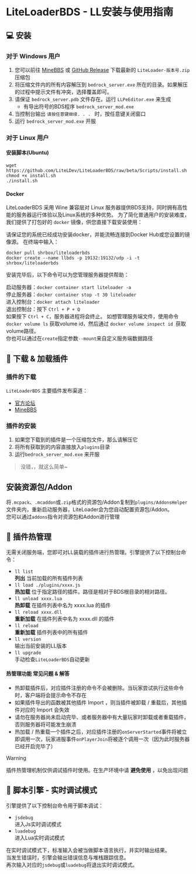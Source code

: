 # LiteLoaderBDS - LL安装与使用指南

## 💻 安装

### 对于 Windows 用户

1. 您可以前往 [MineBBS](https://www.minebbs.com/liteloader/) 或 [GitHub Release](https://github.com/LiteLDev/LiteLoader/releases) 下载最新的 `LiteLoader-版本号.zip` 压缩包
2. 将压缩文件内的所有内容解压到 `bedrock_server.exe` 所在的目录。如果解压的过程中提示文件有冲突，选择覆盖即可。
3. 请保证 `bedrock_server.pdb` 文件存在。运行 `LLPeEditor.exe` 来生成
   - 有导出符号的BDS程序 `bedrock_server_mod.exe`
4. 当控制台输出 `请按任意键继续. . . ` 时，按任意键关闭窗口
5. 运行 `bedrock_server_mod.exe` 开服

### 对于 Linux 用户

#### 安装脚本(Ubuntu)

```
wget https://github.com/LiteLDev/LiteLoaderBDS/raw/beta/Scripts/install.sh
chmod +x install.sh
./install.sh
```

#### Docker

LiteLoaderBDS 采用 Wine 兼容层对 Linux 服务器提供BDS支持，同时拥有高性能的服务器运行体验以及Linux系统的多种优势。
为了简化普通用户的安装难度，我们提供了打包好的 `docker` 镜像，供您直接下载安装使用：

请保证您的系统已经成功安装docker，并能流畅连接到Docker Hub或您设置的镜像源。
在终端中输入：

```
docker pull shrbox/liteloaderbds
docker create --name llbds -p 19132:19132/udp -i -t shrbox/liteloaderbds
```

安装完毕后，以下命令可以为您管理服务器提供帮助：

启动服务器：`docker container start liteloader -a`  
停止服务器：`docker container stop -t 30 liteloader`  
进入控制台：`docker attach liteloader`  
退出控制台：按下 `Ctrl + P + Q`  
如果按下 `Ctrl + C`，服务器进程将会终止。
如想管理服务端文件，使用命令 `docker volume ls` 获取volume id，然后通过 `docker volume inspect id `获取volume路径。  
你也可以通过在`create`指定参数`--mount`来自定义服务端数据路径

## 🎯 下载 & 加载插件

### 插件的下载

`LiteLoaderBDS` 主要插件发布渠道：

- [官方论坛](https://forum.litebds.com/)
- [MineBBS](https://www.minebbs.com/resources/?prefix_id=59)

### 插件的安装

1. 如果您下载到的插件是一个压缩包文件，那么请解压它
2. 将所有获取到的内容直接放入`plugins`目录
3. 运行`bedrock_server_mod.exe` 来开服

> 没错，，就这么简单~

## 安装资源包/Addon
将`.mcpack`、`.mcaddon`或`.zip`格式的资源包/Addon复制到`plugins/AddonsHelper`文件夹内，重新启动服务器，LiteLoader会为您自动配置资源包/Addon。  
您可以通过`addons`指令对资源包和Addon进行管理

## 🔌 插件热管理

无需关闭服务端，您即可对LL装载的插件进行热管理。引擎提供了以下控制台命令：

- `ll list`  
  **列出** 当前加载的所有插件列表
- `ll load ./plugins/xxxx.js`  
  **热加载** 位于指定路径的插件。路径是相对于BDS根目录的相对路径。
- `ll unload xxxx.lua`  
  **热卸载** 在插件列表中名为 xxxx.lua 的插件
- `ll reload xxxx.dll`  
  **重新加载** 在插件列表中名为 xxxx.dll 的插件
- `ll reload`  
  **重新加载** 插件列表中的所有插件
- `ll version`  
  输出当前安装的LL版本
- `ll upgrade`  
  手动检查`LiteLoaderBDS`自动更新

#### 热管理功能 常见问题 & 解答

- 热卸载插件后，对应插件注册的命令不会被删除。当玩家尝试执行这些命令时，客户端将会提示命令不存在
- 如果插件导出的函数被其他插件 Import ，则当插件被卸载 / 重载后，其他插件对应的 Import 会失效
- 请勿在服务器尚未启动完毕、或者服务器中有大量玩家时卸载或者重载插件，否则服务器将可能发生崩溃
- 热加载 / 热重载一个插件之后，对应插件注册的`onServerStarted`事件将被立即调用一次，玩家进服事件`onPlayerJoin`将被逐个调用一次（因为此时服务器已经开启完毕了）

>[!WARNING]
>
>插件热管理机制仅供调试插件时使用。在生产环境中请 **避免使用** ，以免出现问题

## 📡 脚本引擎 - 实时调试模式

引擎提供了以下控制台命令用于脚本调试：

- `jsdebug`  
  进入Js实时调试模式
- `luadebug`  
  进入Lua实时调试模式

在实时调试模式下，标准输入会被当做脚本语言执行，并实时输出结果。  
当发生错误时，引擎会输出错误信息与堆栈跟踪信息。  
再次输入对应的`jsdebug`或`luadebug`将退出实时调试模式。